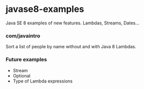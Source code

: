 # javase8-examples

Java SE 8 examples of new features. Lambdas, Streams, Dates...

### com/javaintro 
Sort a list of people by name without and with Java 8 Lambdas.

### Future examples
* Stream
* Optional
* Type of Lambda expressions
